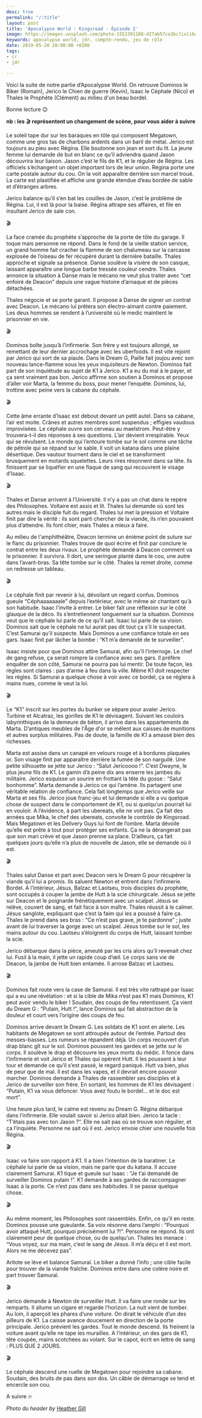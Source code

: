 ```yaml
---
desc: true
permalink: "/:title"
layout: post
title: 'Apocalypse World : Kingsroad - Épisode 2'
image: https://images.unsplash.com/photo-1552391188-d27ab57ca3bc?ixlib=rb-1.2.1&ixid=eyJhcHBfaWQiOjEyMDd9&auto=format&fit=crop&w=1050&q=80
keywords: apocalypse world, jdr, compte-rendu, jeu de rôle
date: 2019-05-20 20:00:00 +0200
tags:
- cr
- jdr

---
```

Voici la suite de notre partie d’Apocalypse World. On retrouve Dominos le Biker (Romain), Jerico le Chien de guerre (Kevin), Isaac le Céphale (Nico) et Thales le Prophète (Clément) au milieu d'un beau bordel.

Bonne lecture 😉

**nb : les** 🎬 **représentent un changement de scène, pour vous aider à suivre**

Le soleil tape dur sur les baraques en tôle qui composent Megatown, comme une gros tas de charbons ardents dans un baril de métal. Jerico est toujours au pieu avec Régina. Elle boutonne son jean et sort du lit. La jeune femme lui demande de but en blanc ce qu’il adviendra quand Jason découvrira leur liaison. Jason c’est le fils de K1, et le régulier de Régina. Les officiels s’échangent un objet important lors de leur union. Régina porte une carte postale autour du cou. On la voit apparaître derrière son marcel troué. La carte est plastifiée et affiche une grande étendue d’eau bordée de sable et d’étranges arbres.

Jerico balance qu’il s’en bat les couilles de Jason, c’est le problème de Régina. Lui, il est là pour la baise. Régina attrape ses affaires, et file en insultant Jerico de sale con.

🎬

La face cramée du prophète s’approche de la porte de tôle du garage. Il toque mais personne ne répond. Dans le fond de la vieille station service, un grand homme fait cracher la flamme de son chalumeau sur la carcasse explosée de l’oiseau de fer récupéré durant la dernière bataille. Thales approche et signale sa présence. Danse soulève la visière de son casque, laissant apparaître une longue barbe tressée couleur cendre. Thales annonce la situation à Danse mais le mécano ne veut plus traiter avec “cet enfoiré de Deacon” depuis une vague histoire d’arnaque et de pièces détachées.

Thales négocie et se porte garant. Il propose à Danse de signer un contrat avec Deacon. Le mécano lui prêtera son électro-aimant contre paiement. Les deux hommes se rendent à l’université où le medic maintient le prisonnier en vie.

🎬

Dominos boîte jusqu’à l’infirmerie. Son frère y est toujours allongé, se remettant de leur dernier accrochage avec les uberfoods. Il est vite rejoint par Jerico qui sort de sa piaule. Dans le Dream G, Paille fait joujou avec son nouveau lance-flamme sous les yeux inquisiteurs de Newton. Dominos fait part de son inquiétude au sujet de K1 à Jerico. K1 a eu du mal à le payer, et ça sent vraiment pas bon. Jerico affirme son soutien à Dominos et propose d’aller voir Marta, la femme du boss, pour mener l’enquête. Dominos, lui, trottine avec peine vers la cabane du céphale.

🎬

Cette âme errante d’Isaac est debout devant un petit autel. Dans sa cabane, l’air est moite. Crânes et autres membres sont suspendus ; effigies vaudous improvisées. Le céphale ouvre son cerveau au maelstrom. Peut-être y trouvera-t-il des réponses à ses questions. L’air devient irrespirable. Yeux qui se révulsent. Le monde qui l’entoure tombe sur le sol comme une tâche de pétrole qui se répand sur le sable. Il voit un katana dans une plaine désertique. Des vautour tournent dans le ciel et se transforment brusquement en motards squelettes. Leurs rires résonnent dans sa tête. Ils finissent par se liquéfier en une flaque de sang qui recouvrent le visage d’Isaac.

🎬

Thales et Danse arrivent à l’Université. Il n’y a pas un chat dans le repère des Philosophes. Voltaire est assis et lit. Thales lui demande où sont les autres mais le disciple fuit du regard. Thales lui met la pression et Voltaire finit par dire la vérité : ils sont parti chercher de la viande, ils n’en pouvaient plus d’attendre. Ils font chier, mais Thales a mieux à faire.

Au milieu de l'amphithéâtre, Deacon termine un énième point de suture sur le flanc du prisonnier. Thales trouve de quoi écrire et finit par conclure le contrat entre les deux rivaux. Le prophète demande à Deacon comment va le prisonnier. Il survivra. Il dort, une seringue planté dans le cou, une autre dans l’avant-bras. Sa tête tombe sur le côté. Thales la remet droite, comme on redresse un tableau.

🎬

Le céphale finit par revenir à lui, dévoilant un regard confus. Dominos gueule “Céphaaaaaaale” depuis l’extérieur, avec le même air chantant qu’à son habitude. Isaac l’invite à entrer. Le biker fait une réflexion sur le côté glauque de la déco. Ils s’entretiennent longuement sur la situation. Dominos veut que le céphale lui parle de ce qu’il sait. Isaac lui parle de sa vision. Dominos sait que le céphale ne lui aurait pas dit tout ça s’il le suspectait. C’est Samurai qu’il suspecte. Mais Dominos a une confiance totale en ses gars. Isaac finit par lâcher la bombe : “K1 m’a demandé de te surveiller”.

Isaac insiste pour que Dominos attire Samurai, afin qu’il l’interroge. Le chef de gang refuse, ça serait rompre la confiance avec ses gars. Il préfère enquêter de son côté, Samurai ne pourra pas lui mentir. De toute façon, les règles sont claires : pas d’arme à feu dans la ville. Même K1 doit respecter les règles. Si Samurai a quelque chose à voir avec ce bordel, ça se réglera à mains nues, comme le veut la loi.

🎬

Le “K1” inscrit sur les portes du bunker se sépare pour avaler Jerico. Turbine et Alcatraz, les gorilles de K1 le dévisagent. Suivant les couloirs labyrinthiques de la demeure de béton, il arrive dans les appartements de Marta. D’antiques meubles de l'Âge d'or se mêlent aux caisses de munitions et autres surplus militaires. Pas de doute, la famille de K1 a amassé bien des richesses.

Marta est assise dans un canapé en velours rouge et à bordures plaquées or. Son visage finit par apparaître derrière la fumée de son narguilé. Une petite silhouette se jette sur Jerico : “Salut Jericoooo !”. C’est Dwayne, le plus jeune fils de K1. Le gamin d’à peine dix ans enserre les jambes du militaire. Jerico esquisse un sourire en frottant la tête du gosse : “Salut bonhomme”. Marta demande à Jerico ce qui l’amène. Ils partagent une véritable relation de confiance. Cela fait longtemps que Jerico veille sur Marta et ses fils. Jerico joue franc-jeu et lui demande si elle a vu quelque chose de suspect dans le comportement de K1, ou si quelqu’un pourrait lui en vouloir. A l’évidence, à part les ubereats, elle ne voit pas. Ça fait des années que Mika, le chef des ubereats, convoite le contrôle de Kingsroad. Mais Megatown et les Delivery Guys lui font de l’ombre. Marta dévoile qu’elle est prête à tout pour protéger ses enfants. Ça ne la dérangerait pas que son mari crève et que Jason prenne sa place. D’ailleurs, ça fait quelques jours qu’elle n’a plus de nouvelle de Jason, elle se demande où il est.

🎬

Thales salut Danse et part avec Deacon vers le Dream G pour récupérer la viande qu’il lui a promis. Ils saluent Newton et entrent dans l’infirmerie. Bordel. A l’intérieur, Jésus, Balzac et Laotseu, trois disciples du prophète, sont occupés à couper la jambe de Hutt à la scie chirurgicale. Jésus se jette sur Deacon et le poignarde frénétiquement avec un scalpel. Jésus se relève, couvert de sang, et fait face à son maître. Thales réussit à le calmer. Jésus sanglote, expliquant que c’est la faim qui les a poussé à faire ça. Thales le prend dans ses bras : “Ce n’est pas grave, je te pardonne” ; juste avant de lui traverser la gorge avec un scalpel. Jésus tombe sur le sol, les mains autour du cou. Laotseu s’éloignent du corps de Hutt, laissant tomber la scie.

Jerico débarque dans la pièce, ameuté par les cris alors qu’il revenait chez lui. Fusil à la main, il jette un rapide coup d’œil. Le corps sans vie de Deacon, la jambe de Hutt bien entamée. Il arrose Balzac et Laotseu.

🎬

Dominos fait route vers la case de Samurai. Il est très vite rattrapé par Isaac qui a eu une révélation : et si la cible de Mika n’est pas K1 mais Dominos, K1 peut avoir vendu le biker ! Soudain, des coups de feu retentissent. Ça vient du Dream G : “Putain, Hutt !”, lance Dominos qui fait abstraction de la douleur et court vers l’origine des coups de feu.

Dominos arrive devant le Dream G. Les soldats de K1 sont en alerte. Les habitants de Megatown se sont attroupés autour de l’entrée. Partout des messes-basses. Les rumeurs se répandent déjà. Un corps recouvert d’un drap blanc gît sur le sol. Dominos poussent les gardes et se jette sur le corps. Il soulève le drap et découvre les yeux morts du médic. Il fonce dans l’infirmerie et voit Jerico et Thales qui opèrent Hutt. Il les poussent à leur tour et demande ce qu’il s’est passé, le regard paniqué. Hutt va bien, plus de peur que de mal. Il est dans les vapes, et il devrait encore pouvoir marcher. Dominos demande à Thales de rassembler ses disciples et à Jerico de surveiller son frère. En sortant, les hommes de K1 les dévisagent : “Putain, K1 va vous défoncer. Vous avez foutu le bordel… et le doc est mort”.

Une heure plus tard, le calme est revenu au Dream G. Régina débarque dans l’infirmerie. Elle voulait savoir si Jerico allait bien. Jerico la tacle : “T’étais pas avec ton Jason ?”. Elle ne sait pas où se trouve son régulier, et ça l’inquiète. Personne ne sait où il est. Jerico envoie chier une nouvelle fois Régina.

🎬

Isaac va faire son rapport à K1. Il a bien l’intention de la baratiner. Le céphale lui parle de sa vision, mais ne parle que du katana. Il accuse clairement Samurai. K1 tique et gueule sur Isaac : “Je t’ai demandé de surveiller Dominos putain !”. K1 demande à ses gardes de raccompagner Isaac à la porte. Ce n’est pas dans ses habitudes. Il se passe quelque chose.

🎬

Au même moment, les Philosophes sont rassemblés. Enfin, ce qu’il en reste. Dominos pousse une gueulante. Sa voix résonne dans l’amphi : “Pourquoi avoir attaqué Hutt, pourquoi précisément lui ?!”. Personne ne répond. Ils ont clairement peur de quelque chose, ou de quelqu’un. Thales les menace : “Vous voyez, sur ma main, c’est le sang de Jésus. Il m’a déçu et il est mort. Alors ne me décevez pas”.

Aritote se lève et balance Samuraï. Le biker a donné l’info ; une cible facile pour trouver de la viande fraîche. Dominos entre dans une colère noire et part trouver Samuraï.

🎬

Jerico demande à Newton de surveiller Hutt. Il va faire une ronde sur les remparts. Il allume un cigare et regarde l’horizon. La nuit vient de tomber. Au loin, il aperçoit les phares d’une voiture. On dirait le véhicule d’un des pilleurs de K1. La caisse avance doucement en direction de la porte principale. Jerico prévient les gardes. Tout le monde descend. Ils freinent la voiture avant qu’elle ne tape les murailles. A l’intérieur, un des gars de K1, tête coupée, mains scotchées au volant. Sur le capot, écrit en lettre de sang : PLUS QUE 2 JOURS.

🎬

Le céphale descend une ruelle de Megatown pour rejoindre sa cabane. Soudain, des bruits de pas dans son dos. Un câble de démarrage se tend et encercle son cou.

A suivre 🔥

_Photo du header by_ [Heather Gill](https://unsplash.com/@heathergill)